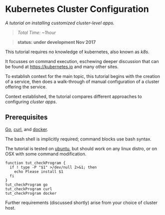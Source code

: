 # Kubernetes Cluster Configuration

_A tutorial on installing customized cluster-level apps._

> _Total Time: ~1hour_

> __status: under development Nov 2017__

This tutorial requires no knowledge of kubernetes,
also known as _k8s_.

It focusses on command execution, eschewing deeper
discussion that can be found at https://kubernetes.io
and many other sites.

To establish context for the main topic, this tutorial
begins with the creation of a service, then does a
walk-through of manual configuration of a cluster
offering the service.

Context established, the tutorial compares different
approaches to configuring _cluster apps_.

## Prerequisites

[Go]: https://golang.org/doc/install
[curl]: https://github.com/curl/curl
[docker]: https://docs.docker.com/engine/installation/linux/docker-ce/ubuntu
[ubuntu]: https://www.ubuntu.com

[Go], [curl], and [docker].

The bash shell is implicitly required;
command blocks use bash syntax.

The tutorial is tested on [ubuntu], but
should work on any linux distro, or on OSX with
some command modification.

<!-- @checkPrerequisites @env @test -->
```
function tut_checkProgram {
  if ! type -P "$1" >/dev/null 2>&1; then
    echo Please install $1
  fi
}
tut_checkProgram go
tut_checkProgram curl
tut_checkProgram docker
```

Further requirements (discussed shortly) arise from
your choice of cluster host.
